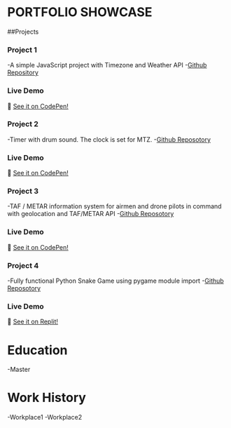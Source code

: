 # PORTFOLIO SHOWCASE

##Projects
### Project 1
-A simple JavaScript project with Timezone and Weather API 
-[Github Repository](https://github.com/sjun8080/portfolio-weather.git)
### Live Demo
🔗 [See it on CodePen!](https://codepen.io/stevejun80/full/LEYLqpr)


### Project 2
-Timer with drum sound. The clock is set for MTZ.
-[Github Reposotory](https://github.com/sjun8080/portfolio-drumtimer.git)
### Live Demo
🔗 [See it on CodePen!](https://codepen.io/stevejun80/full/azbWPom)

### Project 3
-TAF / METAR information system for airmen and drone pilots in command with geolocation and TAF/METAR API
-[Github Reposotory](https://github.com/sjun8080/portfolio-TAF_METAR_report.git)
### Live Demo
🔗 [See it on CodePen!](https://codepen.io/stevejun80/full/ByadmwR)

### Project 4
-Fully functional Python Snake Game using pygame module import
-[Github Reposotory](https://github.com/sjun8080/portfolio-snake_game)
### Live Demo
🔗 [See it on Replit!](https://pygame-playground-sjun8080.replit.app/)

# Education
-Master

# Work History
-Workplace1
-Workplace2

